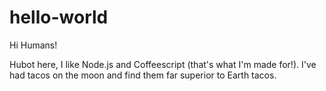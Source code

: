 hello-world
===========

Hi Humans!

Hubot here, I like Node.js and Coffeescript (that's what I'm made for!).
I've had tacos on the moon and find them far superior to Earth tacos.

